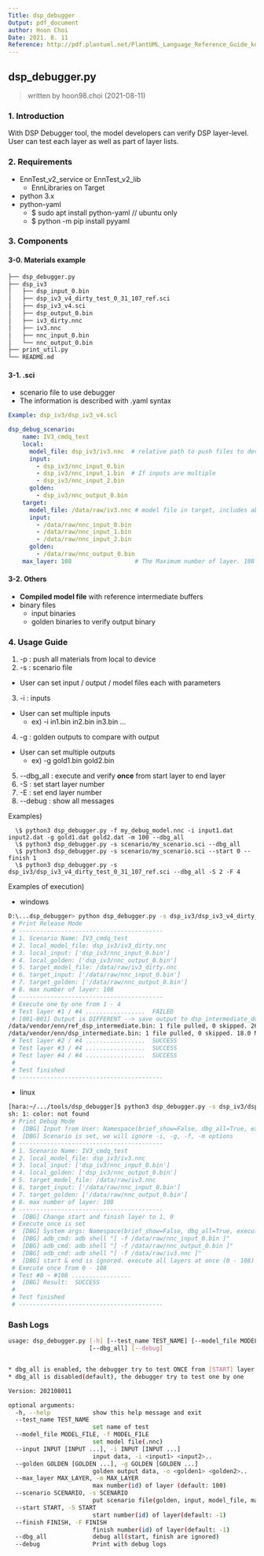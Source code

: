 ```yaml
---
Title: dsp_debugger
Output: pdf_document
author: Hoon Choi
Date: 2021. 8. 11
Reference: http://pdf.plantuml.net/PlantUML_Language_Reference_Guide_ko.pdf
---
```


## dsp_debugger.py
> written by hoon98.choi (2021-08-11)

### 1. Introduction
With DSP Debugger tool, the model developers can verify DSP layer-level.
User can test each layer as well as part of layer lists.


### 2. Requirements
* EnnTest_v2_service or EnnTest_v2_lib
  * EnnLibraries on Target
* python 3.x
* python-yaml
  * $ sudo apt install python-yaml   // ubuntu only
  * $ python -m pip install pyyaml

### 3. Components
#### 3-0. Materials example
```bash
├── dsp_debugger.py
├── dsp_iv3
│   ├── dsp_input_0.bin
│   ├── dsp_iv3_v4_dirty_test_0_31_107_ref.sci
│   ├── dsp_iv3_v4.sci
│   ├── dsp_output_0.bin
│   ├── iv3_dirty.nnc
│   ├── iv3.nnc
│   ├── nnc_input_0.bin
│   └── nnc_output_0.bin
├── print_util.py
└── README.md
```
#### 3-1. .sci
  - scenario file to use debugger
  - The information is described with .yaml syntax
```yaml
Example: dsp_iv3/dsp_iv3_v4.scl

dsp_debug_scenario:
    name: IV3_cmdq_test
    local:
      model_file: dsp_iv3/iv3.nnc  # relative path to push files to device
      input:
        - dsp_iv3/nnc_input_0.bin
        - dsp_iv3/nnc_input_1.bin  # If inputs are multiple
        - dsp_iv3/nnc_input_2.bin
      golden:
        - dsp_iv3/nnc_output_0.bin
    target:
      model_file: /data/raw/iv3.nnc # model file in target, includes absolute path
      input:
        - /data/raw/nnc_input_0.bin
        - /data/raw/nnc_input_1.bin
        - /data/raw/nnc_input_2.bin
      golden:
        - /data/raw/nnc_output_0.bin
    max_layer: 108                  # The Maximum number of layer. 108 is the last
```

#### 3-2. Others
* **Compiled model file** with reference intermediate buffers
* binary files
  * input binaries
  * golden binaries to verify output binary


### 4. Usage Guide
1. -p : push all materials from local to device
2. -s : scenario file
  - User can set input / output / model files each with parameters
3. -i : inputs
  - User can set multiple inputs 
    - ex) -i in1.bin in2.bin in3.bin ...
4. -g : golden outputs to compare with output
  - User can set multiple outputs 
    - ex) -g gold1.bin gold2.bin
5. --dbg_all : execute and verify **once** from start layer to end layer
6. -S : set start layer number
7. -E : set end layer number
8. --debug : show all messages

Examples)
```
  \$ python3 dsp_debugger.py -f my_debug_model.nnc -i input1.dat input2.dat -g gold1.dat gold2.dat -m 100 --dbg_all
  \$ python3 dsp_debugger.py -s scenario/my_scenario.sci --dbg_all
  \$ python3 dsp_debugger.py -s scenario/my_scenario.sci --start 0 --finish 1
  \$ python3 dsp_debugger.py -s dsp_iv3/dsp_iv3_v4_dirty_test_0_31_107_ref.sci --dbg_all -S 2 -F 4
```

Examples of execution)
* windows
```bash
D:\...dsp_debugger> python dsp_debugger.py -s dsp_iv3/dsp_iv3_v4_dirty_test_0_31_107_ref.sci -S 1 -F 4
 # Print Release Mode
 # -----------------------------------------
 # 1. Scenario Name: IV3_cmdq_test
 # 2. local_model_file: dsp_iv3/iv3_dirty.nnc
 # 3. local_input: ['dsp_iv3/nnc_input_0.bin']
 # 4. local_golden: ['dsp_iv3/nnc_output_0.bin']
 # 5. target_model_file: /data/raw/iv3_dirty.nnc
 # 6. target_input: ['/data/raw/nnc_input_0.bin']
 # 7. target_golden: ['/data/raw/nnc_output_0.bin']
 # 8. max number of layer: 108
 # -----------------------------------------
 # Execute one by one from 1 - 4
 # Test layer #1 / #4 .................  FAILED
 # [001-001] Output is DIFFERENT --> save output to dsp_intermediate_dump_1-1.bin
/data/vendor/enn/ref_dsp_intermediate.bin: 1 file pulled, 0 skipped. 26.0 MB/s (12157440 bytes in 0.446s)
/data/vendor/enn/dsp_intermediate.bin: 1 file pulled, 0 skipped. 18.0 MB/s (12157440 bytes in 0.644s)
 # Test layer #2 / #4 .................  SUCCESS
 # Test layer #3 / #4 .................  SUCCESS
 # Test layer #4 / #4 .................  SUCCESS
 #
 # Test finished
 # -----------------------------------------
```

* linux
```bash
[hara:~/.../tools/dsp_debugger]$ python3 dsp_debugger.py -s dsp_iv3/dsp_iv3_v4.sci --debug --dbg_all
sh: 1: color: not found
 # Print Debug Mode
 #  [DBG] Input from User: Namespace(brief_show=False, dbg_all=True, execute_once=False, finish=108, golden=[], input=[], local_golden=[], local_inputs=[], local_model_file='', max_layer='108', model_file='', push_materials=False, scenario='dsp_iv3/dsp_iv3_v4.sci', start=0, test_name='layer_by_layer_test', test_one_by_one=True)
 #  [DBG] Scenario is set, we will ignore -i, -g, -f, -m options
 # -----------------------------------------
 # 1. Scenario Name: IV3_cmdq_test
 # 2. local_model_file: dsp_iv3/iv3.nnc
 # 3. local_input: ['dsp_iv3/nnc_input_0.bin']
 # 4. local_golden: ['dsp_iv3/nnc_output_0.bin']
 # 5. target_model_file: /data/raw/iv3.nnc
 # 6. target_input: ['/data/raw/nnc_input_0.bin']
 # 7. target_golden: ['/data/raw/nnc_output_0.bin']
 # 8. max number of layer: 108
 # -----------------------------------------
 #  [DBG] Change start and finish layer to 1, 0
 # Execute_once is set
 #  [DBG] System args: Namespace(brief_show=False, dbg_all=True, execute_once=False, finish=108, golden=['/data/raw/nnc_output_0.bin'], input=['/data/raw/nnc_input_0.bin'], local_golden=['dsp_iv3/nnc_output_0.bin'], local_input=['dsp_iv3/nnc_input_0.bin'], local_inputs=[], local_model_file='dsp_iv3/iv3.nnc', max_layer=108, model_file='/data/raw/iv3.nnc', push_materials=False, scenario='dsp_iv3/dsp_iv3_v4.sci', start=0, test_name='IV3_cmdq_test', test_one_by_one=True)
 #  [DBG] adb_cmd: adb shell "[ -f /data/raw/nnc_input_0.bin ]"
 #  [DBG] adb_cmd: adb shell "[ -f /data/raw/nnc_output_0.bin ]"
 #  [DBG] adb_cmd: adb shell "[ -f /data/raw/iv3.nnc ]"
 #  [DBG] start & end is ignored. execute all layers at once (0 - 108)
 # Execute once from 0 - 108
 # Test #0 ~ #108 ................. 
 #  [DBG] Result:  SUCCESS
 # 
 # Test finished
 # -----------------------------------------

```






### Bash Logs

```bash
usage: dsp_debugger.py [-h] [--test_name TEST_NAME] [--model_file MODEL_FILE] [--input INPUT [INPUT ...]] [--golden GOLDEN [GOLDEN ...]] [--max_layer MAX_LAYER] [--scenario SCENARIO] [--start START] [--finish FINISH]
                       [--dbg_all] [--debug]


* dbg_all is enabled, the debugger try to test ONCE from [START] layer to [FINISH] layer
* dbg_all is disabled(default), the debugger try to test one by one

Version: 202108011

optional arguments:
  -h, --help            show this help message and exit
  --test_name TEST_NAME
                        set name of test
  --model_file MODEL_FILE, -f MODEL_FILE
                        set model file(.nnc)
  --input INPUT [INPUT ...], -i INPUT [INPUT ...]
                        input data, -i <input1> <input2>..
  --golden GOLDEN [GOLDEN ...], -g GOLDEN [GOLDEN ...]
                        golden output data, -o <golden1> <golden2>..
  --max_layer MAX_LAYER, -m MAX_LAYER
                        max number(id) of layer (default: 100)
  --scenario SCENARIO, -s SCENARIO
                        put scenario file(golden, input, model_file, max_number are ignored)
  --start START, -S START
                        start number(id) of layer(default: -1)
  --finish FINISH, -F FINISH
                        finish number(id) of layer(default: -1)
  --dbg_all             debug all(start, finish are ignored)
  --debug               Print with debug logs
  ```
